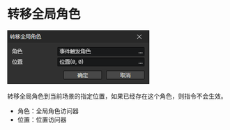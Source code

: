 # 转移全局角色

![](img/transferGlobalActor-1.png)

转移全局角色到当前场景的指定位置，如果已经存在这个角色，则指令不会生效。

- 角色：全局角色访问器
- 位置：位置访问器